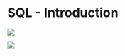 # SQL - Introduction

![](https://s3.amazonaws.com/intranet-projects-files/holbertonschool-higher-level_programming+/272/rtcwz.jpg)

![](https://s3.amazonaws.com/intranet-projects-files/h…tonschool-higher-level_programming+/272/rtcwz.jpg)
